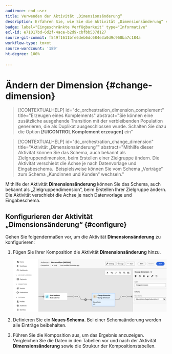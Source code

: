 ```yaml
---
audience: end-user
title: Verwenden der Aktivität „Dimensionsänderung“
description: Erfahren Sie, wie Sie die Aktivität „Dimensionsänderung“ verwenden
badge: label="Eingeschränkte Verfügbarkeit" type="Informative"
exl-id: e71017bd-6d2f-4ace-b2d9-cbfbb537d127
source-git-commit: f549f1611bfe6deb6dc684e3a0d9c968ba7c184a
workflow-type: tm+mt
source-wordcount: '189'
ht-degree: 100%

---
```


# Ändern der Dimension {#change-dimension}

>[!CONTEXTUALHELP]
>id="dc_orchestration_dimension_complement"
>title="Erzeugen eines Komplements"
>abstract="Sie können eine zusätzliche ausgehende Transition mit der verbleibenden Population generieren, die als Duplikat ausgeschlossen wurde. Schalten Sie dazu die Option **[!UICONTROL Komplement erzeugen]** ein"

>[!CONTEXTUALHELP]
>id="dc_orchestration_change_dimension"
>title="Aktivität „Dimensionsänderung“"
>abstract="Mithilfe dieser Aktivität können Sie das Schema, auch bekannt als Zielgruppendimension, beim Erstellen einer Zielgruppe ändern. Die Aktivität verschiebt die Achse je nach Datenvorlage und Eingabeschema.  Beispielsweise können Sie vom Schema „Verträge“ zum Schema „Kundinnen und Kunden“ wechseln."

Mithilfe der Aktivität **Dimensionsänderung** können Sie das Schema, auch bekannt als „Zielgruppendimension“, beim Erstellen Ihrer Zielgruppe ändern. Die Aktivität verschiebt die Achse je nach Datenvorlage und Eingabeschema. 

## Konfigurieren der Aktivität „Dimensionsänderung“ {#configure}

Gehen Sie folgendermaßen vor, um die Aktivität **Dimensionsänderung** zu konfigurieren:

1. Fügen Sie Ihrer Komposition die Aktivität **Dimensionsänderung** hinzu.

   ![](../assets/change-dimension.png)

1. Definieren Sie ein **Neues Schema**. Bei einer Schemaänderung werden alle Einträge beibehalten. 

1. Führen Sie die Komposition aus, um das Ergebnis anzuzeigen. Vergleichen Sie die Daten in den Tabellen vor und nach der Aktivität **Dimensionsänderung** sowie die Struktur der Kompositionstabellen.

<!--
## Example {#example}

In this example, we want to send an SMS delivery to all the profiles who have made a purchase. To do this, we first use a **[!UICONTROL Build audience]** activity linked to a custom "Purchase" targeting dimension to target all purchases that occurred.

We then use a **[!UICONTROL Change dimension]** activity to switch the workflow targeting dimension to "Recipients". This allows us to be able to target the recipients who match the query.
-->

